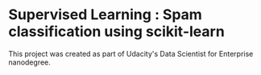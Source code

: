 # Supervised Learning : Spam classification using scikit-learn

This project was created as part of Udacity's Data Scientist for Enterprise nanodegree.